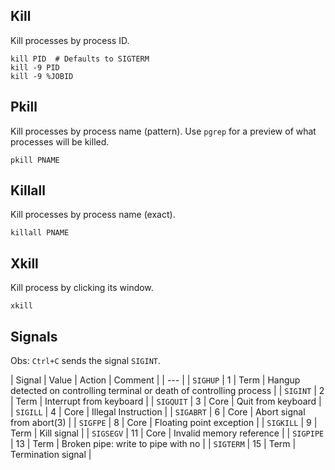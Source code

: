 ---
---

## Kill

Kill processes by process ID.

```shell
kill PID  # Defaults to SIGTERM
kill -9 PID
kill -9 %JOBID
```

## Pkill

Kill processes by process name (pattern).
Use `pgrep` for a preview of what processes will be killed.

```shell
pkill PNAME
```

## Killall

Kill processes by process name (exact).

```shell
killall PNAME
```

## Xkill

Kill process by clicking its window.

```shell
xkill
```

## Signals

Obs: `Ctrl+C` sends the signal `SIGINT`.

| Signal | Value | Action | Comment |
| --- |
| `SIGHUP` | 1 | Term | Hangup detected on controlling terminal or death of controlling process |
| `SIGINT` | 2 | Term | Interrupt from keyboard |
| `SIGQUIT` | 3 | Core | Quit from keyboard |
| `SIGILL` | 4 | Core | Illegal Instruction |
| `SIGABRT` | 6 | Core | Abort signal from abort(3) |
| `SIGFPE` | 8 | Core | Floating point exception |
| `SIGKILL` | 9 | Term | Kill signal |
| `SIGSEGV` | 11 | Core | Invalid memory reference |
| `SIGPIPE` | 13 | Term | Broken pipe: write to pipe with no |
| `SIGTERM` | 15 | Term | Termination signal |
